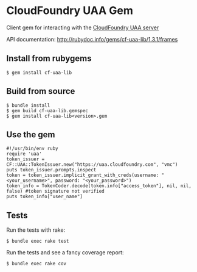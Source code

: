 # CloudFoundry UAA Gem

Client gem for interacting with the [CloudFoundry UAA server](https://github.com/cloudfoundry/uaa)

API documentation: http://rubydoc.info/gems/cf-uaa-lib/1.3.1/frames

## Install from rubygems

    $ gem install cf-uaa-lib

## Build from source

    $ bundle install
    $ gem build cf-uaa-lib.gemspec
    $ gem install cf-uaa-lib<version>.gem

## Use the gem

    #!/usr/bin/env ruby
    require 'uaa'
    token_issuer = CF::UAA::TokenIssuer.new("https://uaa.cloudfoundry.com", "vmc")
    puts token_issuer.prompts.inspect
    token = token_issuer.implicit_grant_with_creds(username: "<your_username>", password: "<your_password>")
    token_info = TokenCoder.decode(token.info["access_token"], nil, nil, false) #token signature not verified
    puts token_info["user_name"]

## Tests

Run the tests with rake:

    $ bundle exec rake test

Run the tests and see a fancy coverage report:

    $ bundle exec rake cov

